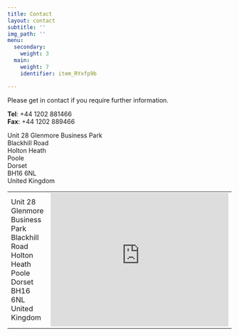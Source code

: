 ```yaml
---
title: Contact
layout: contact
subtitle: ''
img_path: ''
menu:
  secondary:
    weight: 3
  main:
    weight: 7
    identifier: item_RYxfp9b

---
```

Please get in contact if you require further information.

**Tel**: +44 1202 881466  
**Fax**: +44 1202 889466  
  
Unit 28 Glenmore Business Park  
Blackhill Road  
Holton Heath  
Poole  
Dorset  
BH16 6NL  
United Kingdom

<section>
  <div class="table-wrapper">
  <table>
    <tbody>
      <tr>
        <td>
          Unit 28 Glenmore Business Park  
          Blackhill Road  
          Holton Heath  
          Poole  
          Dorset  
          BH16 6NL  
          United Kingdom
        </td>
        <td>
          <iframe src="https://www.google.com/maps/embed?pb=!1m18!1m12!1m3!1d2525.9847074571317!2d-2.076509584096578!3d50.720222875770226!2m3!1f0!2f0!3f0!3m2!1i1024!2i768!4f13.1!3m3!1m2!1s0x4873a8eb2d9ff07f%3A0x2aa718dfcdea5c9!2sConfex%20Technology%20Ltd!5e0!3m2!1sen!2suk!4v1567065561431!5m2!1sen!2suk" width="400" height="300" frameborder="0" style="border:0;" allowfullscreen=""></iframe>
        </td>
      </tr>
	</table>
	</div>
</section>